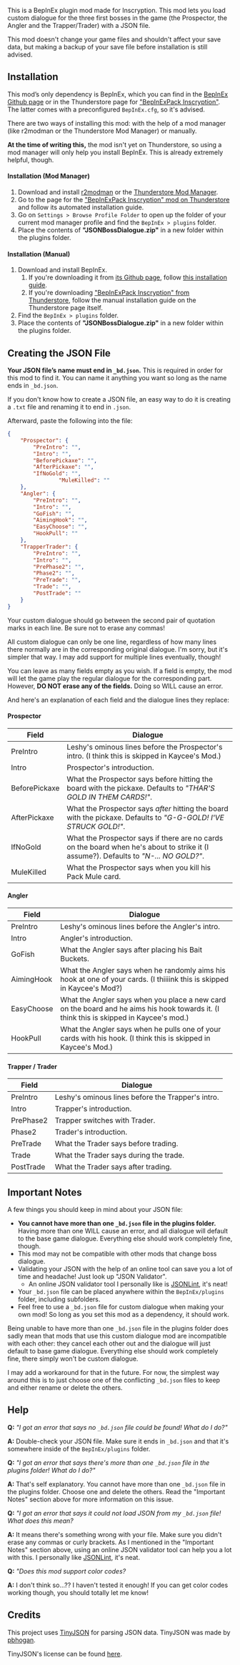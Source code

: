 This is a BepInEx plugin mod made for Inscryption.
This mod lets you load custom dialogue for the three first bosses in the game (the Prospector, the Angler and the Trapper/Trader) with a JSON file.

This mod doesn't change your game files and shouldn't affect your save data, but making a backup of your save file before installation is still advised.

## Installation
This mod’s only dependency is BepInEx, which you can find in the [BepInEx Github page](https://github.com/BepInEx/BepInEx/releases) or in the Thunderstore page for ["BepInExPack Inscryption"](https://inscryption.thunderstore.io/package/BepInEx/BepInExPack_Inscryption/). The latter comes with a preconfigured `BepInEx.cfg`, so it's advised.

There are two ways of installing this mod: with the help of a mod manager (like r2modman or the Thunderstore Mod Manager) or manually.

**At the time of writing this,** the mod isn't yet on Thunderstore, so using a mod manager will only help you install BepInEx. This is already extremely helpful, though.

#### Installation (Mod Manager)
1. Download and install [r2modman](https://thunderstore.io/package/ebkr/r2modman/) or the [Thunderstore Mod Manager](https://www.overwolf.com/app/Thunderstore-Thunderstore_Mod_Manager).
2. Go to the page for the ["BepInExPack Inscryption" mod on Thunderstore](https://inscryption.thunderstore.io/package/BepInEx/BepInExPack_Inscryption/) and follow its automated installation guide.
3. Go on `Settings > Browse Profile Folder` to open up the folder of your current mod manager profile and find the `BepInEx > plugins` folder.
4. Place the contents of **"JSONBossDialogue.zip"** in a new folder within the plugins folder.

#### Installation (Manual)
1. Download and install BepInEx.
    1. If you're downloading it from [its Github page](https://github.com/BepInEx/BepInEx/releases), follow [this installation guide](https://docs.bepinex.dev/articles/user_guide/installation/index.html#where-to-download-bepinex).
    2. If you're downloading ["BepInExPack Inscryption" from Thunderstore](https://inscryption.thunderstore.io/package/BepInEx/BepInExPack_Inscryption/), follow the manual installation guide on the Thunderstore page itself.
4. Find the `BepInEx > plugins` folder.
5. Place the contents of **"JSONBossDialogue.zip"** in a new folder within the plugins folder.


## Creating the JSON File
**Your JSON file’s name must end in `_bd.json`.** This is required in order for this mod to find it.
You can name it anything you want so long as the name ends in `_bd.json`.

If you don't know how to create a JSON file, an easy way to do it is creating a `.txt` file and renaming it to end in `.json`.

Afterward, paste the following into the file:

```json
{
	"Prospector": {
		"PreIntro": "",
		"Intro": "",
		"BeforePickaxe": "",
		"AfterPickaxe": "",
		"IfNoGold": "",
                "MuleKilled": ""
	},
	"Angler": {
		"PreIntro": "",
		"Intro": "",
		"GoFish": "",
		"AimingHook": "",
		"EasyChoose": "",
		"HookPull": ""
	},
	"TrapperTrader": {
		"PreIntro": "",
		"Intro": "",
		"PrePhase2": "",
		"Phase2": "",
		"PreTrade": "",
		"Trade": "",
		"PostTrade": ""
	}
}
```

Your custom dialogue should go between the second pair of quotation marks in each line. Be sure not to erase any commas!

All custom dialogue can only be one line, regardless of how many lines there normally are in the corresponding original dialogue. I'm sorry, but it's simpler that way. I may add support for multiple lines eventually, though!

You can leave as many fields empty as you wish. If a field is empty, the mod will let the game play the regular dialogue for the corresponding part. However, **DO NOT erase any of the fields.** Doing so WILL cause an error.

And here's an explanation of each field and the dialogue lines they replace:

#### Prospector

| Field         | Dialogue                                                                                                                              |
|---------------|---------------------------------------------------------------------------------------------------------------------------------------|
| PreIntro      | Leshy's ominous lines before the Prospector's intro. (I think this is skipped in Kaycee's Mod.)                                       |
| Intro         | Prospector's introduction.                                                                                                            |
| BeforePickaxe | What the Prospector says before hitting the board with the pickaxe. Defaults to *"THAR'S GOLD IN THEM CARDS!"*.                       |
| AfterPickaxe  | What the Prospector says *after* hitting the board with the pickaxe. Defaults to *"G-G-GOLD! I'VE STRUCK GOLD!"*.                     |
| IfNoGold      | What the Prospector says if there are no cards on the board when he's about to strike it (I assume?). Defaults to *"N-... NO GOLD?"*. |
| MuleKilled    | What the Prospector says when you kill his Pack Mule card.                                                                            |

#### Angler

| Field      | Dialogue                                                                                                                                |
|------------|-----------------------------------------------------------------------------------------------------------------------------------------|
| PreIntro   | Leshy's ominous lines before the Angler's intro.                                                                                        |
| Intro      | Angler's introduction.                                                                                                                  |
| GoFish     | What the Angler says after placing his Bait Buckets.                                                                                    |
| AimingHook | What the Angler says when he randomly aims his hook at one of your cards.  (I thiiiink this is skipped in Kaycee's Mod?)                |
| EasyChoose | What the Angler says when you place a new card on the board and he aims his hook towards it. (I think this is skipped in Kaycee's mod.) |
| HookPull   | What the Angler says when he pulls one of your cards with his hook. (I think this is skipped in Kaycee's Mod.)                          |

#### Trapper / Trader

| Field     | Dialogue                                          |
|-----------|---------------------------------------------------|
| PreIntro  | Leshy's ominous lines before the Trapper's intro. |
| Intro     | Trapper's introduction.                           |
| PrePhase2 | Trapper switches with Trader.                     |
| Phase2    | Trader's introduction.                            |
| PreTrade  | What the Trader says before trading.              |
| Trade     | What the Trader says during the trade.            |
| PostTrade | What the Trader says after trading.               |


## Important Notes
A few things you should keep in mind about your JSON file:

- **You cannot have more than one `_bd.json` file in the plugins folder.** Having more than one WILL cause an error, and all dialogue will default to the base game dialogue. Everything else should work completely fine, though.
- This mod may not be compatible with other mods that change boss dialogue.
- Validating your JSON with the help of an online tool can save you a lot of time and headache! Just look up "JSON Validator".
  - An online JSON validator tool I personally like is [JSONLint](https://jsonlint.com/), it's neat! 
- Your `_bd.json` file can be placed anywhere within the `BepInEx/plugins` folder, including subfolders.
- Feel free to use a `_bd.json` file for custom dialogue when making your own mod! So long as you set this mod as a dependency, it should work.

Being unable to have more than one `_bd.json` file in the plugins folder does sadly mean that mods that use this custom dialogue mod are incompatible with each other: they cancel each other out and the dialogue will just default to base game dialogue. Everything else should work completely fine, there simply won't be custom dialogue.

I may add a workaround for that in the future. For now, the simplest way around this is to just choose one of the conflicting `_bd.json` files to keep and either rename or delete the others.


## Help
**Q:** *"I got an error that says no `_bd.json` file could be found! What do I do?"*

**A:** Double-check your JSON file. Make sure it ends in `_bd.json` and that it's somewhere inside of the `BepInEx/plugins` folder.

**Q:** *"I got an error that says there's more than one `_bd.json` file in the plugins folder! What do I do?"*

**A:** That's self explanatory. You cannot have more than one `_bd.json` file in the plugins folder. Choose one and delete the others.
Read the "Important Notes" section above for more information on this issue.

**Q:** *"I got an error that says it could not load JSON from my `_bd.json` file! What does this mean?*

**A:** It means there's something wrong with your file. Make sure you didn't erase any commas or curly brackets.
As I mentioned in the "Important Notes" section above, using an online JSON validator tool can help you a lot with this. I personally like [JSONLint](https://jsonlint.com/), it's neat.

**Q:** *"Does this mod support color codes?*

**A:** I don't think so...?? I haven't tested it enough! If you can get color codes working though, you should totally let me know!

## Credits
This project uses [TinyJSON](https://github.com/pbhogan/TinyJSON) for parsing JSON data. TinyJSON was made by [pbhogan](https://github.com/pbhogan/).

TinyJSON's license can be found [here](https://github.com/pbhogan/TinyJSON/blob/master/LICENSE.md).
